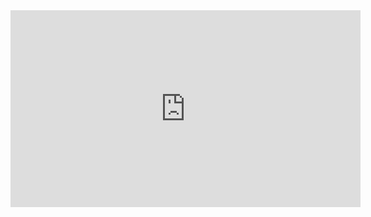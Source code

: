 <iframe width="560" height="315" src="https://www.youtube.com/embed/Y2FkM0iOsQI" title="YouTube video player" frameborder="0" allow="accelerometer; autoplay; clipboard-write; encrypted-media; gyroscope; picture-in-picture" allowfullscreen></iframe>

